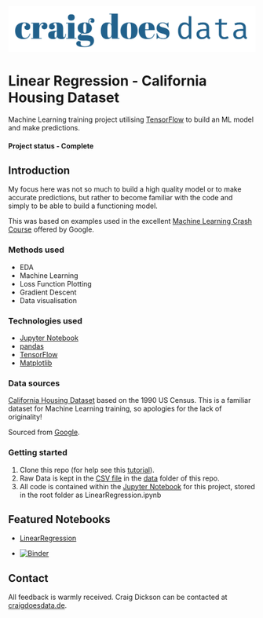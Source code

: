 [![CraigDoesData][logo]][link]

[logo]: ./img/logo.png
[link]: https://www.craigdoesdata.de/


# Linear Regression - California Housing Dataset
Machine Learning training project utilising [TensorFlow](https://www.tensorflow.org/) to build an ML model and make predictions.

#### Project status - Complete

## Introduction

My focus here was not so much to build a high quality model or to make accurate predictions, but rather to become familiar with the code and simply to be able to build a functioning model.

This was based on examples used in the excellent [Machine Learning Crash Course](https://developers.google.com/machine-learning/crash-course/ml-intro) offered by Google.



### Methods used
* EDA
* Machine Learning
* Loss Function Plotting
* Gradient Descent
* Data visualisation

### Technologies used
* [Jupyter Notebook](https://jupyter.org/)
* [pandas](https://pandas.pydata.org/)
* [TensorFlow](https://www.tensorflow.org/)
* [Matplotlib](https://matplotlib.org/)

### Data sources
[California Housing Dataset](https://developers.google.com/machine-learning/crash-course/california-housing-data-description) based on the 1990 US Census. This is a familiar dataset for Machine Learning training, so apologies for the lack of originality! 

Sourced from [Google](https://download.mlcc.google.com/mledu-datasets/california_housing_train.csv).


### Getting started

1. Clone this repo (for help see this [tutorial](https://help.github.com/articles/cloning-a-repository/)).
2. Raw Data is kept in the [CSV file](https://github.com/thecraigd/Linear_Regression_with_TensorFlow/blob/master/data/california_housing_train.csv) in the [data](https://github.com/thecraigd/Linear_Regression_with_TensorFlow/tree/master/data) folder of this repo.
3. All code is contained within the [Jupyter Notebook](https://github.com/thecraigd/Linear_Regression_with_TensorFlow/blob/master/LinearRegression.ipynb) for this project, stored in the root folder as LinearRegression.ipynb


## Featured Notebooks
* [LinearRegression](https://github.com/thecraigd/Linear_Regression_with_TensorFlow/blob/master/LinearRegression.ipynb)

* [![Binder](https://mybinder.org/badge_logo.svg)](https://mybinder.org/v2/gh/thecraigd/Linear_Regression_with_TensorFlow/master)

## Contact
All feedback is warmly received. Craig Dickson can be contacted at [craigdoesdata.de](https://www.craigdoesdata.de/contact.html).
